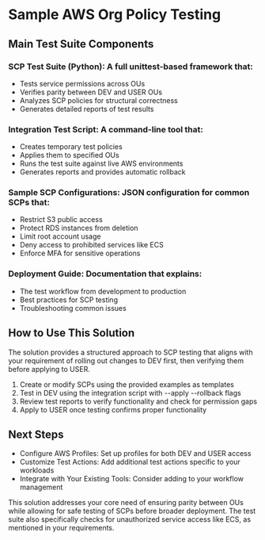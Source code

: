 # Sample AWS Org Policy Testing 

## Main Test Suite Components

### SCP Test Suite (Python): A full unittest-based framework that:

- Tests service permissions across OUs
- Verifies parity between DEV and USER OUs
- Analyzes SCP policies for structural correctness
- Generates detailed reports of test results

### Integration Test Script: A command-line tool that:

- Creates temporary test policies
- Applies them to specified OUs
- Runs the test suite against live AWS environments
- Generates reports and provides automatic rollback

### Sample SCP Configurations: JSON configuration for common SCPs that:

- Restrict S3 public access
- Protect RDS instances from deletion
- Limit root account usage
- Deny access to prohibited services like ECS
- Enforce MFA for sensitive operations

### Deployment Guide: Documentation that explains:

- The test workflow from development to production
- Best practices for SCP testing
- Troubleshooting common issues

## How to Use This Solution

The solution provides a structured approach to SCP testing that aligns with your requirement of rolling out changes to DEV first, then verifying them before applying to USER.

1. Create or modify SCPs using the provided examples as templates
2. Test in DEV using the integration script with --apply --rollback flags
3. Review test reports to verify functionality and check for permission gaps
4. Apply to USER once testing confirms proper functionality

## Next Steps

- Configure AWS Profiles: Set up profiles for both DEV and USER access
- Customize Test Actions: Add additional test actions specific to your workloads
- Integrate with Your Existing Tools: Consider adding to your workflow management

This solution addresses your core need of ensuring parity between OUs while allowing for safe testing of SCPs before broader deployment. The test suite also specifically checks for unauthorized service access like ECS, as mentioned in your requirements.


